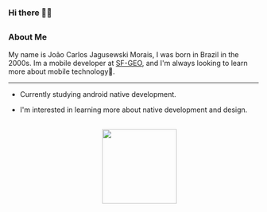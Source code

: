 ### Hi there 👋🏾
##
### About Me
  My name is João Carlos Jagusewski Morais, I was born in Brazil in the 2000s. Im a mobile developer at [SF-GEO](https://sulflorestas.com.br/), and I'm always looking to learn more about mobile technology📱.
  
***
- Currently studying android native development.
- I'm interested in learning more about native development and design.

  <br>
  <div style="align-items: center; justify-content: center; display: flex;">
  <a href="https://github.com/joao91carlosGit">
    <img  height="150em" src="https://github-readme-stats.vercel.app/api?username=joao91carlosGit&show_icons=true&theme=tokyonight&include_all_commits=true&count_private=true"/>
    
  </div>
